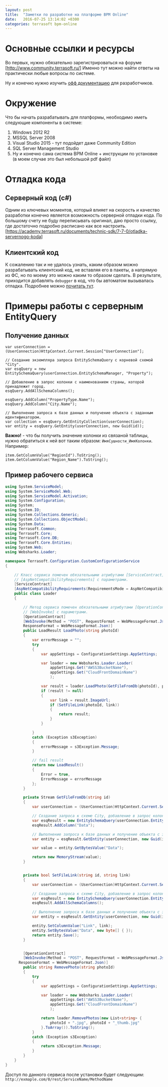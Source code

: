 ```yaml
---
layout: post
title:  "Заметки по разработке на платформе BPM Online"
date:   2016-07-25 13:14:02 +0300
categories: terrasoft bpm-online
---
```



# Основные ссылки и ресурсы
Во первых, нужно обязательно зарегистрироваться на форуме [http://www.community.terrasoft.ru/]
Именно тут можно найти ответы на практически любые вопросы по системе.

Ну и конечно нужно изучить [офф документацию] для разработчиков.


# Окружение
Что бы начать разрабатывать для платформы, необходимо иметь следующие компоненты в системе:

  1.  Windows 2012 R2
  2.  MSSQL Server 2008
  3.  Visual Studio 2015 - тут подойдет даже Community Edition
  4.  SQL Server Management Studio
  5.  Ну и конечно сама система BPM Online + инструкции по установке (в моем случае это был небольшой pdf файл)


# Отладка кода

## Серверный код (c#)

Одним из ключевых моментов, который влияет на скорость и качество разработки конечно является
 возможность серверной отладки кода.
По большому счету не буду переписывать оригинал, даю просто ссылку, где достаточно подробно расписано как все настроить.
[https://academy.terrasoft.ru/documents/technic-sdk/7-7-0/otladka-servernogo-koda]

## Клиентский код

К сожалению так и не удалось узнать, каким образом можно разрабатывать клиентский код, не вставляя
его в пакеты, а напрямую из ФС, но по моему это можно каким то образом сделать.
В результате, приходится добавлять `debugger` в код, что бы автоматом вызывалась отладка.
Подробнее можно [почитать тут].



# Примеры работы с серверным EntityQuery

## Получение данных

    var userConnection = (UserConnection)HttpContext.Current.Session["UserConnection"];

    // Создание экземпляра запроса EntitySchemaQuery с корневой схемой "City".
    var esqQuery = new EntitySchemaQuery(userConnection.EntitySchemaManager, "Property");

    // Добавление в запрос колонки с наименованием страны, которой принадлежит город.
    esqQuery.AddAllSchemaColumns();

    esqQuery.AddColumn("PropertyType.Name");
    esqQuery.AddColumn("City.Name");

    // Выполнение запроса к базе данных и получение объекта с заданным идентификатором.
    var collection = esqQuery.GetEntityCollection(userConnection);
    var entity = esqQuery.GetEntity(userConnection, new Guid(id));

**Важно!** - что бы получить значение колонки из связаной таблицы, нужно обратиться к ней
вот таким образом: `ИмяСушности_ИмяКолонки`. Например:

    item.GetColumnValue("RegionId").ToString();
    item.GetColumnValue("Region_Name").ToString();


## Пример рабочего сервиса

```cs
using System.ServiceModel;
using System.ServiceModel.Web;
using System.ServiceModel.Activation;
using System.Configuration;
using System;
using System.IO;
using System.Collections.Generic;
using System.Collections.ObjectModel;
using System.Data;
using Terrasoft.Common;
using Terrasoft.Core;
using Terrasoft.Core.DB;
using Terrasoft.Core.Entities;
using System.Web;
using Websharks.Loader;

namespace Terrasoft.Configuration.CustomConfigurationService
{

    // Класс сервиса помечен обязательными атрибутами [ServiceContract] и
    // [AspNetCompatibilityRequirements] с параметрами.
    [ServiceContract]
    [AspNetCompatibilityRequirements(RequirementsMode = AspNetCompatibilityRequirementsMode.Required)]
    public class Loader
    {

        // Метод сервиса помечен обязательными атрибутами [OperationContract] и
        // [WebInvoke] с параметрами.
        [OperationContract]
        [WebInvoke(Method = "POST", RequestFormat = WebMessageFormat.Json, BodyStyle = WebMessageBodyStyle.Wrapped,
        ResponseFormat = WebMessageFormat.Json)]
        public LoadResult LoadPhoto(string photoId)
        {
            var errorMessage = "";
            try
            {
                var appSettings = ConfigurationSettings.AppSettings;

                var loader = new Websharks.Loader.Loader(
                    appSettings.Get("AWSS3BucketName"),
                    appSettings.Get("CloudFrontDomainName")
                    );

                var result = loader.LoadPhoto(GetFileFromDb(photoId), photoId, appSettings.Get("PhotoLoaderwaterMarkPath"));
                if (result != null)
                {
                    var link = result.ImageUrl;
                    if (SetFileLink(photoId, link))
                    {
                        return result;
                    }
                }

            }
            catch (Exception s3Exception)
            {
                errorMessage = s3Exception.Message;
            }

            // fail result
            return new LoadResult()
            {
                Error = true,
                ErrorMessage = errorMessage
            };
        }

        private Stream GetFileFromDb(string id)
        {
            var userConnection = (UserConnection)HttpContext.Current.Session["UserConnection"];

            // Создание запроса к схеме City, добавление в запрос колонки Name.
            var esqResult = new EntitySchemaQuery(userConnection.EntitySchemaManager, "PropertyGalleryImage");
            esqResult.AddColumn("Data");

            // Выполнение запроса к базе данных и получение объекта с заданным идентификатором.
            var entity = esqResult.GetEntity(userConnection, new Guid(id));

            var value = entity.GetBytesValue("Data");

            return new MemoryStream(value);
        }


        private bool SetFileLink(string id, string link)
        {
            var userConnection = (UserConnection)HttpContext.Current.Session["UserConnection"];

            // Создание запроса к схеме City, добавление в запрос колонки Name.
            var esqResult = new EntitySchemaQuery(userConnection.EntitySchemaManager, "PropertyGalleryImage");
            esqResult.AddAllSchemaColumns();

            // Выполнение запроса к базе данных и получение объекта с заданным идентификатором.
            var entity = esqResult.GetEntity(userConnection, new Guid(id));

            entity.SetColumnValue("Link", link);
            entity.SetBytesValue("Data", new byte[] { });
            return entity.Save();
        }


        [OperationContract]
        [WebInvoke(Method = "POST", RequestFormat = WebMessageFormat.Json, BodyStyle = WebMessageBodyStyle.Wrapped,
      ResponseFormat = WebMessageFormat.Json)]
        public string RemovePhoto(string photoId)
        {
            try
            {
                var appSettings = ConfigurationSettings.AppSettings;

                var loader = new Websharks.Loader.Loader(
                    appSettings.Get("AWSS3BucketName"),
                    appSettings.Get("CloudFrontDomainName")
                    );

                return loader.RemovePhotos(new List<string> {
                    photoId + ".jpg", photoId + "_thumb.jpg"
                }.ToArray()).ToString();
            }
            catch (Exception s3Exception)
            {
                return s3Exception.Message;
            }
        }
    }
}
```

Доступ по данного сервиса после установки будет следующим: `http://exmaple.com/0/rest/ServiceName/MethodName`


[офф документацию]: https://academy.terrasoft.ru/documents/technic-sdk/7-7-0/dokumentaciya-po-razrabotke-bpmonline
[почитать тут]: https://academy.terrasoft.ru/documents/technic-sdk/7-7-0/otladka-klientskogo-koda
[http://www.community.terrasoft.ru/]: http://www.community.terrasoft.ru/
[https://academy.terrasoft.ru/documents/technic-sdk/7-7-0/otladka-servernogo-koda]: https://academy.terrasoft.ru/documents/technic-sdk/7-7-0/otladka-servernogo-koda